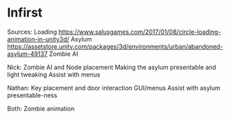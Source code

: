 # Infirst

Sources:
Loading https://www.salusgames.com/2017/01/08/circle-loading-animation-in-unity3d/
Asylum https://assetstore.unity.com/packages/3d/environments/urban/abandoned-asylum-49137
Zombie AI 

Nick:
Zombie AI and Node placement
Making the asylum presentable and light tweaking
Assist with menus

Nathan:
Key placement and door interaction
GUI/menus
Assist with asylum presentable-ness

Both:
Zombie animation
